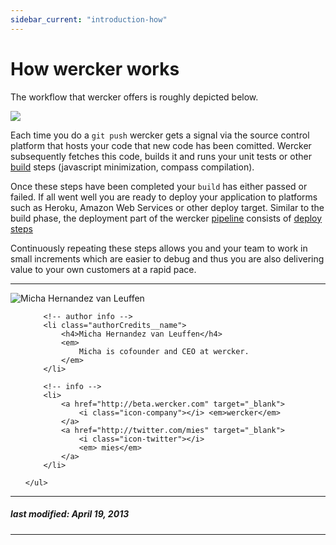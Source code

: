 ```yaml
---
sidebar_current: "introduction-how"
---
```


# How wercker works

The workflow that wercker offers is roughly depicted below.

<a href="http://f.cl.ly/items/3E3j34301N3Q1z1t1S2N/wercker_flow.jpg" target="_blank"><img src="http://f.cl.ly/items/3E3j34301N3Q1z1t1S2N/wercker_flow.jpg" ></a>

Each time you do a `git push` wercker gets a signal via the source control platform that hosts your code that new code has been comitted. Wercker subsequently fetches this code, builds it and runs your unit tests or other [build](/articles/steps/builds.html) steps (javascript minimization, compass compilation).

Once these steps have been completed your `build` has either passed or failed. If all went well you are ready to deploy your application to platforms such as Heroku, Amazon Web Services or other deploy target. Similar to the build phase, the deployment part of the wercker [pipeline](/articles/introduction/pipeline.html) consists of [deploy steps](/articles/steps/deploys.html)

Continuously repeating these steps allows you and your team to work in small increments which are easier to debug and thus you are also delivering value to your own customers at a rapid pace.

-------

<div class="authorCredits">
    <span class="profile-picture">
        <img src="https://secure.gravatar.com/avatar/d4b19718f9748779d7cf18c6303dc17f?d=identicon&s=192" alt="Micha Hernandez van Leuffen"/>
    </span>
    <ul class="authorCredits">

        <!-- author info -->
        <li class="authorCredits__name">
            <h4>Micha Hernandez van Leuffen</h4>
            <em>
                Micha is cofounder and CEO at wercker.
            </em>
        </li>

        <!-- info -->
        <li>
            <a href="http://beta.wercker.com" target="_blank">
                <i class="icon-company"></i> <em>wercker</em>
            </a>
            <a href="http://twitter.com/mies" target="_blank">
                <i class="icon-twitter"></i>
                <em> mies</em>
            </a>
        </li>

    </ul>
</div>

-------
##### last modified: April 19, 2013
-------
